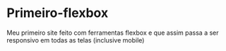 # Primeiro-flexbox

Meu primeiro site feito com ferramentas flexbox e que assim passa a ser responsivo em todas as telas (inclusive mobile)
